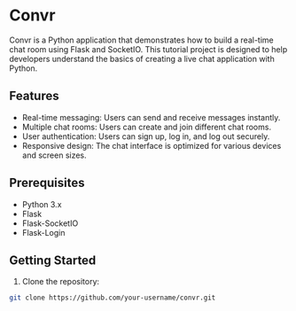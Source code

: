 # Convr

Convr is a Python application that demonstrates how to build a real-time chat room using Flask and SocketIO. This tutorial project is designed to help developers understand the basics of creating a live chat application with Python.

## Features

- Real-time messaging: Users can send and receive messages instantly.
- Multiple chat rooms: Users can create and join different chat rooms.
- User authentication: Users can sign up, log in, and log out securely.
- Responsive design: The chat interface is optimized for various devices and screen sizes.

## Prerequisites

- Python 3.x
- Flask
- Flask-SocketIO
- Flask-Login

## Getting Started

1. Clone the repository:

```bash
git clone https://github.com/your-username/convr.git
